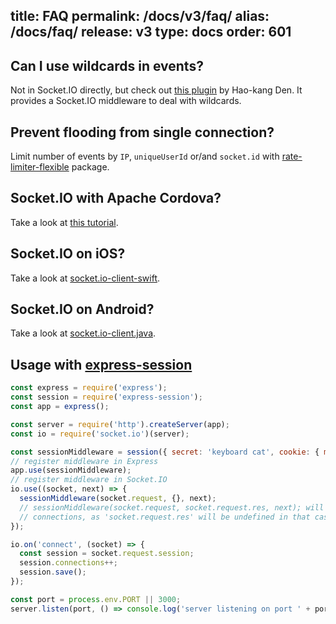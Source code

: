 title: FAQ
permalink: /docs/v3/faq/
alias: /docs/faq/
release: v3
type: docs
order: 601
---

## Can I use wildcards in events?

Not in Socket.IO directly, but check out [this plugin](https://github.com/hden/socketio-wildcard) by Hao-kang Den. It provides a Socket.IO middleware to deal with wildcards.


## Prevent flooding from single connection?

Limit number of events by `IP`, `uniqueUserId` or/and `socket.id` with [rate-limiter-flexible](https://github.com/animir/node-rate-limiter-flexible/wiki/Overall-example#websocket-single-connection-prevent-flooding) package.

## Socket.IO with Apache Cordova?

Take a look at [this tutorial](/socket-io-with-apache-cordova/).

## Socket.IO on iOS?

Take a look at [socket.io-client-swift](https://github.com/socketio/socket.io-client-swift).

## Socket.IO on Android?

Take a look at [socket.io-client.java](https://github.com/nkzawa/socket.io-client.java).

## Usage with [express-session](https://www.npmjs.com/package/express-session)

```js
const express = require('express');
const session = require('express-session');
const app = express();

const server = require('http').createServer(app);
const io = require('socket.io')(server);

const sessionMiddleware = session({ secret: 'keyboard cat', cookie: { maxAge: 60000 }});
// register middleware in Express
app.use(sessionMiddleware);
// register middleware in Socket.IO
io.use((socket, next) => {
  sessionMiddleware(socket.request, {}, next);
  // sessionMiddleware(socket.request, socket.request.res, next); will not work with websocket-only
  // connections, as 'socket.request.res' will be undefined in that case
});

io.on('connect', (socket) => {
  const session = socket.request.session;
  session.connections++;
  session.save();
});

const port = process.env.PORT || 3000;
server.listen(port, () => console.log('server listening on port ' + port));
```
